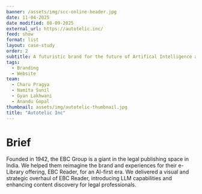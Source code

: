 ```yaml
---
banner: /assets/img/scc-online-header.jpg
date: 11-04-2025
date modified: 08-09-2025
external_url: https://autotelic.inc/
feed: show
format: list
layout: case-study
order: 2
subtitle: A futuristic brand for the future of Artifical Intelligence and building agents that remember, learn and evolve.
tags: 
  - Branding
  - Website
team:
  - Charu Pragya
  - Namita Sunil
  - Gyan Lakhwani
  - Anandu Gopal
thumbnail: assets/img/autotelic-thumbnail.jpg
title: "Autotelic Inc"
---
```


# Brief

Founded in 1942, the EBC Group is a giant in the legal publishing space in India. We helped them reimagine the brand and experiences for their e-Library offering, EBC Reader, for an AI-first era. We delivered a visual and strategic overhaul of EBC Reader, introducing LLM capabilities and enhancing content discovery for legal professionals.
